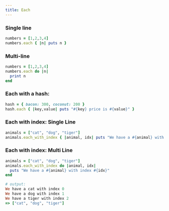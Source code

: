 ```yaml
---
title: Each
---
```


### Single line
```ruby
numbers = [1,2,3,4]
numbers.each { |n| puts n }
```

### Multi-line
```ruby
numbers = [1,2,3,4]
numbers.each do |n|
  print n
end
```

### Each with a hash:
```ruby
hash = { bacon: 300, coconut: 200 }
hash.each { |key,value| puts "#{key} price is #{value}" }
```

### Each with index: Single Line
```ruby
animals = ["cat", "dog", "tiger"]
animals.each_with_index { |animal, idx| puts "We have a #{animal} with index #{idx}" }
```

### Each with index: Multi Line
```ruby
animals = ["cat", "dog", "tiger"]
animals.each_with_index do |animal, idx|
  puts "We have a #{animal} with index #{idx}"
end

# output:
We have a cat with index 0
We have a dog with index 1
We have a tiger with index 2
=> ["cat", "dog", "tiger"]
```
